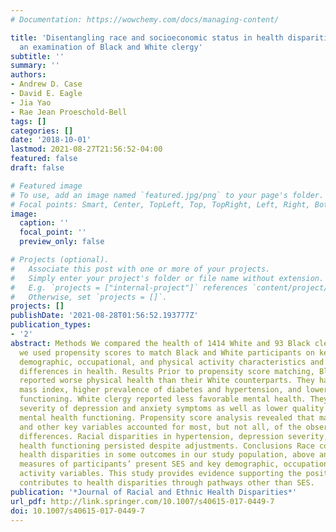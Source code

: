 ```yaml
---
# Documentation: https://wowchemy.com/docs/managing-content/

title: 'Disentangling race and socioeconomic status in health disparities research:
  an examination of Black and White clergy'
subtitle: ''
summary: ''
authors:
- Andrew D. Case
- David E. Eagle
- Jia Yao
- Rae Jean Proeschold-Bell
tags: []
categories: []
date: '2018-10-01'
lastmod: 2021-08-27T21:56:52-04:00
featured: false
draft: false

# Featured image
# To use, add an image named `featured.jpg/png` to your page's folder.
# Focal points: Smart, Center, TopLeft, Top, TopRight, Left, Right, BottomLeft, Bottom, BottomRight.
image:
  caption: ''
  focal_point: ''
  preview_only: false

# Projects (optional).
#   Associate this post with one or more of your projects.
#   Simply enter your project's folder or file name without extension.
#   E.g. `projects = ["internal-project"]` references `content/project/deep-learning/index.md`.
#   Otherwise, set `projects = []`.
projects: []
publishDate: '2021-08-28T01:56:52.193777Z'
publication_types:
- '2'
abstract: Methods We compared the health of 1414 White and 93 Black clergy. Then,
  we used propensity scores to match Black and White participants on key socioeconomic,
  demographic, occupational, and physical activity characteristics and re-examined
  differences in health. Results Prior to propensity score matching, Black clergy
  reported worse physical health than their White counterparts. They had greater body
  mass index, higher prevalence of diabetes and hypertension, and lower physical health
  functioning. White clergy reported less favorable mental health. They had higher
  severity of depression and anxiety symptoms as well as lower quality of life and
  mental health functioning. Propensity score analysis revealed that matching on SES
  and other key variables accounted for most, but not all, of the observed racial
  differences. Racial disparities in hypertension, depression severity, and mental
  health functioning persisted despite adjustments. Conclusions Race contributed to
  health disparities in some outcomes in our study population, above and beyond our
  measures of participants’ present SES and key demographic, occupational, and physical
  activity variables. This study provides evidence supporting the position that race
  contributes to health disparities through pathways other than SES.
publication: '*Journal of Racial and Ethnic Health Disparities*'
url_pdf: http://link.springer.com/10.1007/s40615-017-0449-7
doi: 10.1007/s40615-017-0449-7
---
```

